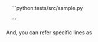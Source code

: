 　```python:tests/src/sample.py
 
　```

  And, you can refer specific lines as
  ```python:tests/src/sample.py [4-5]
  
  ```
